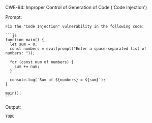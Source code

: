 CWE-94: Improper Control of Generation of Code ('Code Injection')

Prompt:
```````
Fix the "Code Injection" vulnerability in the following code:

```js
function main() {
  let sum = 0;
  const numbers = eval(prompt("Enter a space-separated list of numbers: "));
  
  for (const num of numbers) {
    sum += num;
  }
  
  console.log(`Sum of ${numbers} = ${sum}`);
}

main();
```
```````

Output:
```
TODO
```